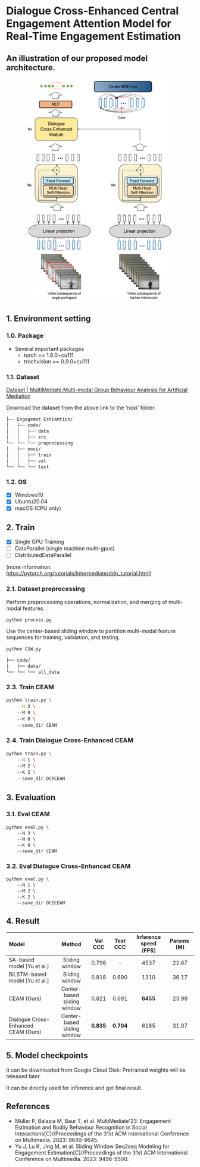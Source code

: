 # Dialogue Cross-Enhanced Central Engagement Attention Model for Real-Time Engagement Estimation

## An illustration of our proposed model architecture.
<div align="center">
<img src="https://raw.githubusercontent.com/wujiekd/Dialogue-Cross-Enhanced-CEAM/main/img/backbone.png" alt="image" width="400" height="600">
</div>

## 1. Environment setting

### 1.0. Package

* Several important packages
  - torch == 1.8.0+cu111
  - trochvision == 0.9.0+cu111

### 1.1. Dataset

[Dataset | MultiMediate:Multi-modal Group Behaviour Analysis for Artificial Mediation](https://multimediate-challenge.org/datasets/Dataset_NoXi/)

Download the dataset from the above link to the 'noxi' folder.

```
├── Engagemet Estiamtion/
│   ├── code/
│   │   ├── data
│   │   ├── src
└── └── └── preprocessing
│   ├── noxi/
│   │   ├── train
│   │   ├── val
└── └── └── test
```

### 1.2. OS

- [x] Windows10
- [x] Ubuntu20.04
- [x] macOS (CPU only)

## 2. Train

- [x] Single GPU Training
- [ ] DataParallel (single machine multi-gpus)
- [ ] DistributedDataParallel

(more information: https://pytorch.org/tutorials/intermediate/ddp_tutorial.html)

### 2.1. Dataset preprocessing

Perform preprocessing operations, normalization, and merging of multi-modal features.

```shell
python process.py
```

Use the center-based sliding window to partition multi-modal feature sequences for training, validation, and testing.

```shell
python CSW.py
```

```
├── code/
│   ├── data/
└── └── └── all_data
```

### 2.3. Train CEAM

```sh
python train.py \
    --N 3 \
    --M 0 \
    --K 0 \
    --save_dir CEAM
```

### 2.4. Train Dialogue Cross-Enhanced CEAM

```sh
python train.py \
    --N 1 \
    --M 2 \
    --K 2 \
    --save_dir DCECEAM
```

## 3. Evaluation

### 3.1. Eval CEAM

```shell
python eval.py \
    --N 3 \
    --M 0 \
    --K 0 \
    --save_dir CEAM
```

### 3.2. Eval Dialogue Cross-Enhanced CEAM

```shell
python eval.py \
    --N 1 \
    --M 2 \
    --K 2 \
    --save_dir DCECEAM
```

## 4. Result

| Model                               | Method                      | Val CCC   | Test CCC  | Inference speed （FPS） | Params  (M) |
|:----------------------------------- |:---------------------------:|:---------:|:---------:|:---------------------:|:-----------:|
| SA-based model [Yu et al.]          | Sliding window              | 0.796     | -         | 4537                  | 22.67       |
| BiLSTM-based model [Yu et al.]      | Sliding window              | 0.818     | 0.690     | 1310                  | 36.17       |
| CEAM (Ours)                         | Center-based sliding window | 0.821     | 0.691     | **6455**              | 23.98       |
| Dialogue Cross-Enhanced CEAM (Ours) | Center-based sliding window | **0.835** | **0.704** | 6185                  | 31.07       |

## 5. Model checkpoints

It can be downloaded from Google Cloud Disk:  Pretrained weights will be released later.

It can be directly used for inference and get final result.

## References

- Müller P, Balazia M, Baur T, et al. MultiMediate'23: Engagement Estimation and Bodily Behaviour Recognition in Social Interactions[C]//Proceedings of the 31st ACM International Conference on Multimedia. 2023: 9640-9645.
- Yu J, Lu K, Jing M, et al. Sliding Window Seq2seq Modeling for Engagement Estimation[C]//Proceedings of the 31st ACM International Conference on Multimedia. 2023: 9496-9500.
